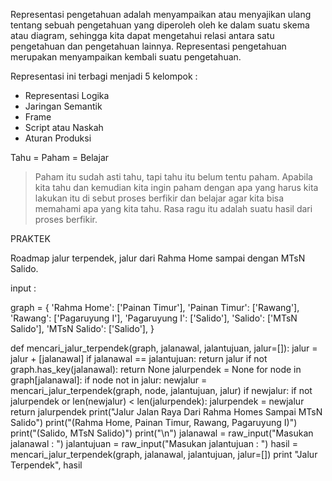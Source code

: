 Representasi pengetahuan adalah menyampaikan atau menyajikan ulang tentang sebuah pengetahuan yang diperoleh oleh ke dalam suatu skema atau diagram, sehingga kita dapat mengetahui relasi antara satu pengetahuan dan pengetahuan lainnya. Representasi pengetahuan merupakan menyampaikan kembali suatu pengetahuan. 

Representasi ini terbagi menjadi 5 kelompok :
* Representasi Logika
* Jaringan Semantik
* Frame
* Script atau Naskah
* Aturan Produksi

Tahu = Paham = Belajar
> Paham itu sudah asti tahu, tapi tahu itu belum tentu paham. Apabila kita tahu dan kemudian kita ingin paham dengan apa yang harus kita lakukan itu di sebut proses berfikir dan belajar agar kita bisa memahami apa yang kita tahu. Rasa ragu itu adalah suatu hasil dari proses berfikir.

PRAKTEK

Roadmap jalur terpendek, jalur dari Rahma Home sampai dengan MTsN Salido.

input :

graph = {
             'Rahma Home': ['Painan Timur'],
             'Painan Timur': ['Rawang'],
             'Rawang': ['Pagaruyung I'],
             'Pagaruyung I': ['Salido'],
             'Salido': ['MTsN Salido'],
             'MTsN Salido': ['Salido'],
        }

def mencari_jalur_terpendek(graph, jalanawal, jalantujuan, jalur=[]):
        jalur = jalur + [jalanawal]
        if jalanawal == jalantujuan:
            return jalur
            if not graph.has_key(jalanawal):
                    return None
        jalurpendek = None
        for node in graph[jalanawal]:
            if node not in jalur:
                newjalur = mencari_jalur_terpendek(graph, node, jalantujuan, jalur)
                if newjalur:
                    if not jalurpendek or len(newjalur) < len(jalurpendek):
                        jalurpendek = newjalur
        return jalurpendek
print("Jalur Jalan Raya Dari Rahma Homes Sampai MTsN Salido")
print("(Rahma Home, Painan Timur, Rawang, Pagaruyung I)")
print("(Salido, MTsN Salido)")
print("\n")
jalanawal = raw_input("Masukan jalanawal : ")
jalantujuan = raw_input("Masukan jalantujuan : ")
hasil = mencari_jalur_terpendek(graph, jalanawal, jalantujuan, jalur=[])
print "Jalur Terpendek", hasil
